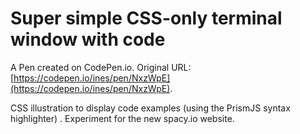 # Super simple CSS-only terminal window with code

A Pen created on CodePen.io. Original URL: [https://codepen.io/ines/pen/NxzWpE](https://codepen.io/ines/pen/NxzWpE).

CSS illustration to display code examples (using the PrismJS syntax highlighter) . Experiment for the new spacy.io website.